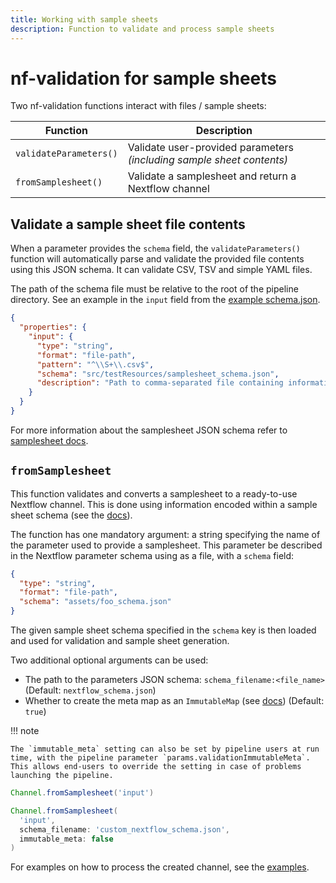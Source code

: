 ```yaml
---
title: Working with sample sheets
description: Function to validate and process sample sheets
---
```


# nf-validation for sample sheets

Two nf-validation functions interact with files / sample sheets:

| Function               | Description                                                               |
| ---------------------- | ------------------------------------------------------------------------- |
| `validateParameters()` | Validate user-provided parameters <br>_(including sample sheet contents)_ |
| `fromSamplesheet()`    | Validate a samplesheet and return a Nextflow channel                      |

## Validate a sample sheet file contents

When a parameter provides the `schema` field, the `validateParameters()` function will automatically
parse and validate the provided file contents using this JSON schema.
It can validate CSV, TSV and simple YAML files.

The path of the schema file must be relative to the root of the pipeline directory.
See an example in the `input` field from the [example schema.json](https://raw.githubusercontent.com/nextflow-io/nf-validation/master/plugins/nf-validation/src/testResources/nextflow_schema_with_samplesheet.json#L20).

```json
{
  "properties": {
    "input": {
      "type": "string",
      "format": "file-path",
      "pattern": "^\\S+\\.csv$",
      "schema": "src/testResources/samplesheet_schema.json",
      "description": "Path to comma-separated file containing information about the samples in the experiment."
    }
  }
}
```

For more information about the samplesheet JSON schema refer to [samplesheet docs](../nextflow_schema/schema_specification.md).

## `fromSamplesheet`

This function validates and converts a samplesheet to a ready-to-use Nextflow channel.
This is done using information encoded within a sample sheet schema (see the [docs](../sample_sheet_schema/schema_specification.md)).

The function has one mandatory argument: a string specifying the name of the parameter used to provide a samplesheet.
This parameter be described in the Nextflow parameter schema using as a file, with a `schema` field:

```json
{
  "type": "string",
  "format": "file-path",
  "schema": "assets/foo_schema.json"
}
```

The given sample sheet schema specified in the `schema` key is then loaded and used for validation and sample sheet generation.

Two additional optional arguments can be used:

- The path to the parameters JSON schema: `schema_filename:<file_name>` (Default: `nextflow_schema.json`)
- Whether to create the meta map as an `ImmutableMap` (see [docs](immutable_map.md)) (Default: `true`)

!!! note

    The `immutable_meta` setting can also be set by pipeline users at run time, with the pipeline parameter `params.validationImmutableMeta`.
    This allows end-users to override the setting in case of problems launching the pipeline.

```groovy
Channel.fromSamplesheet('input')
```

```groovy
Channel.fromSamplesheet(
  'input',
  schema_filename: 'custom_nextflow_schema.json',
  immutable_meta: false
)
```

For examples on how to process the created channel, see the [examples](../../examples/branch/).
